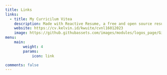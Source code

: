 ```yaml
---
title: Links
links:
  - title: My Curricilum Vitea
    description: Made with Reactive Resume, a free and open source resume builder that was developed to ease the tedious tasks of writing, updating and sharing your resume
    website: https://cv.kelvin.id/kwuite/cvnl16012023
    image: https://github.githubassets.com/images/modules/logos_page/GitHub-Mark.png
menu:
    main: 
        weight: 4
        params:
            icon: link

comments: false
---
```

